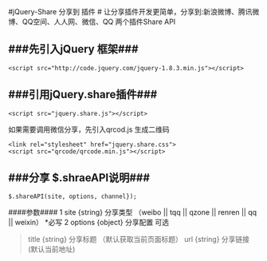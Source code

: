 #jQuery-Share 分享到 插件 #
让分享插件开发更简单，分享到:新浪微博、腾讯微博、QQ空间、人人网、微信、QQ
两个插件Share API 


###先引入jQuery 框架###
-----------------------

    <script src="http://code.jquery.com/jquery-1.8.3.min.js"></script>

###引用jQuery.share插件###
-----------------------

    <script src="jquery.share.js"></script>

如果需要调用微信分享，先引入qrcod.js 生成二维码

    <link rel="stylesheet" href="jquery.share.css">
    <script src="qrcode/qrcode.min.js"></script>
    
###分享 $.shraeAPI说明###
-----------------------

    $.shareAPI(site, options, channel});
    
####参数####
1 site      {string}  分享类型 （weibo || tqq || qzone || renren || qq || weixin） *必写
2 options   {object}  分享配置 可选
>   title   {string}  分享标题 （默认获取当前页面标题）
>   url     {string}  分享链接  (默认当前地址)


